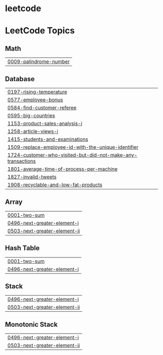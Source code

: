 # leetcode
<!---LeetCode Topics Start-->
# LeetCode Topics
## Math
|  |
| ------- |
| [0009-palindrome-number](https://github.com/imswapnilpatange/leetcode/tree/master/0009-palindrome-number) |
## Database
|  |
| ------- |
| [0197-rising-temperature](https://github.com/imswapnilpatange/leetcode/tree/master/0197-rising-temperature) |
| [0577-employee-bonus](https://github.com/imswapnilpatange/leetcode/tree/master/0577-employee-bonus) |
| [0584-find-customer-referee](https://github.com/imswapnilpatange/leetcode/tree/master/0584-find-customer-referee) |
| [0595-big-countries](https://github.com/imswapnilpatange/leetcode/tree/master/0595-big-countries) |
| [1153-product-sales-analysis-i](https://github.com/imswapnilpatange/leetcode/tree/master/1153-product-sales-analysis-i) |
| [1258-article-views-i](https://github.com/imswapnilpatange/leetcode/tree/master/1258-article-views-i) |
| [1415-students-and-examinations](https://github.com/imswapnilpatange/leetcode/tree/master/1415-students-and-examinations) |
| [1509-replace-employee-id-with-the-unique-identifier](https://github.com/imswapnilpatange/leetcode/tree/master/1509-replace-employee-id-with-the-unique-identifier) |
| [1724-customer-who-visited-but-did-not-make-any-transactions](https://github.com/imswapnilpatange/leetcode/tree/master/1724-customer-who-visited-but-did-not-make-any-transactions) |
| [1801-average-time-of-process-per-machine](https://github.com/imswapnilpatange/leetcode/tree/master/1801-average-time-of-process-per-machine) |
| [1827-invalid-tweets](https://github.com/imswapnilpatange/leetcode/tree/master/1827-invalid-tweets) |
| [1908-recyclable-and-low-fat-products](https://github.com/imswapnilpatange/leetcode/tree/master/1908-recyclable-and-low-fat-products) |
## Array
|  |
| ------- |
| [0001-two-sum](https://github.com/imswapnilpatange/leetcode/tree/master/0001-two-sum) |
| [0496-next-greater-element-i](https://github.com/imswapnilpatange/leetcode/tree/master/0496-next-greater-element-i) |
| [0503-next-greater-element-ii](https://github.com/imswapnilpatange/leetcode/tree/master/0503-next-greater-element-ii) |
## Hash Table
|  |
| ------- |
| [0001-two-sum](https://github.com/imswapnilpatange/leetcode/tree/master/0001-two-sum) |
| [0496-next-greater-element-i](https://github.com/imswapnilpatange/leetcode/tree/master/0496-next-greater-element-i) |
## Stack
|  |
| ------- |
| [0496-next-greater-element-i](https://github.com/imswapnilpatange/leetcode/tree/master/0496-next-greater-element-i) |
| [0503-next-greater-element-ii](https://github.com/imswapnilpatange/leetcode/tree/master/0503-next-greater-element-ii) |
## Monotonic Stack
|  |
| ------- |
| [0496-next-greater-element-i](https://github.com/imswapnilpatange/leetcode/tree/master/0496-next-greater-element-i) |
| [0503-next-greater-element-ii](https://github.com/imswapnilpatange/leetcode/tree/master/0503-next-greater-element-ii) |
<!---LeetCode Topics End-->